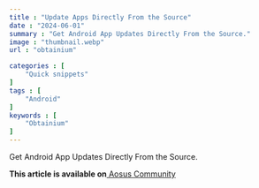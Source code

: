 ```yaml
---
title : "Update Apps Directly From the Source"
date : "2024-06-01"
summary : "Get Android App Updates Directly From the Source."
image : "thumbnail.webp"
url : "obtainium"

categories : [
    "Quick snippets"
]
tags : [
    "Android"
]
keywords : [
    "Obtainium"
]
---
```


Get Android App Updates Directly From the Source.

**This article is available on**[ Aosus Community](https://discourse.aosus.org/t/topic/2827)